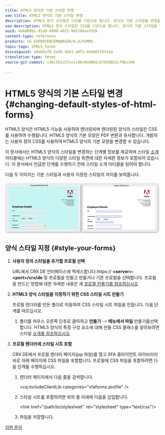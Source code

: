 ```yaml
---
title: HTML5 양식의 기본 스타일 변경
seo-title: HTML5 양식의 기본 스타일 변경
description: HTML5 양식 스타일은 CSS를 기반으로 합니다. 양식의 기본 스타일을 변경할 수 있습니다.
seo-description: HTML5 양식 스타일은 CSS를 기반으로 합니다. 양식의 기본 스타일을 변경할 수 있습니다.
uuid: dab888b1-d1a9-4990-ab21-96570beafd26
content-type: reference
products: SG_EXPERIENCEMANAGER/6.4/FORMS
topic-tags: hTML5_forms
discoiquuid: a9ab5a78-2add-46e1-a8f2-444d0f25f43a
translation-type: tm+mt
source-git-commit: cdec5b3c57ce1c80c0ed6b5cb7650b52cf9bc340

---
```



# HTML5 양식의 기본 스타일 변경 {#changing-default-styles-of-html-forms}

HTML5 양식은 HTML5 기능을 사용하여 렌더링되며 렌더링된 양식의 스타일은 CSS를 사용하여 수행됩니다. HTML5 양식의 기본 모양은 PDF 변환과 유사합니다. 개발자는 사용자 정의 CSS를 사용하여 HTML5 양식의 기본 모양을 변경할 수 있습니다.

이 문서에서는 HTML5 양식의 스타일을 변경하는 단계별 정보를 제공하며 스타일 [소개](/help/forms/using/css-styles.md) 아티클에는 HTML5 양식의 다양한 스타일 측면에 대한 자세한 정보가 포함되어 있습니다. 이 문서에서 언급한 단계를 수행하기 전에 스타일 소개 아티클을 읽어야 합니다.

다음 두 이미지는 기본 스타일과 사용자 지정된 스타일의 차이를 보여줍니다.

![pictures-002-small](assets/pictures-002-small.png)

## 양식 스타일 지정 {#style-your-forms}

1. **사용자 정의 스타일을 추가할 프로필 선택**

   URL에서 CRX DE 인터페이스에 액세스합니다.https:// **&lt;server>:&lt;port>/crx/de** 및 프로필을 만들고 만들거나 기존 프로필을 선택합니다. 프로필을 만드는 방법에 대한 자세한 내용은 새 [프로필 만들기를 참조하십시오](/help/forms/using/custom-profile.md)

1. **HTML5 양식 스타일을 지정하기 위한 CSS 스타일 시트 만들기**

   프로필 렌더러를 만든 폴더로 이동하여 CSS 스타일 시트 파일을 만듭니다. 다음 단계를 따르십시오.

   1. 폴더를 마우스 오른쪽 단추로 클릭하고 **만들기** -> **메뉴에서 파일** 만들기를선택합니다.
   HTML5 양식의 특정 구성 요소에 대해 만들 CSS 클래스를 알아보려면 스타일 [소개를 참조하십시오](/help/forms/using/css-styles.md).

1. **프로필 렌더러에 스타일 시트 포함**

   CRX DE에서 프로필 렌더러 페이지(jsp 파일)를 열고 XFA 클라이언트 라이브러리 바로 아래 페이지에 CSS 파일을 포함합니다. 프로필에 CSS 파일을 포함하려면 다음 단계를 수행하십시오.

   1. 렌더러 페이지에서 다음 줄을 검색합니다.

      &lt;cq:includeClientLib categories=&quot;xfaforms.profile&quot; />

   1. 스타일 시트를 포함하려면 위의 줄 아래에 다음을 삽입합니다.

      &lt;link href=&quot;/path/to/stylesheet&quot; rel=&quot;stylesheet&quot; type=&quot;text/css&quot;/>

   1. 파일을 저장합니다.

[지원 문의](https://www.adobe.com/account/sign-in.supportportal.html)
